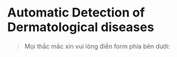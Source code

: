 # Automatic Detection of Dermatological diseases

> Mọi thắc mắc xin vui lòng điền form phía bên dưới: